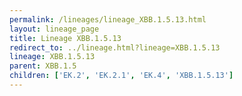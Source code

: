 ```yaml
---
permalink: /lineages/lineage_XBB.1.5.13.html
layout: lineage_page
title: Lineage XBB.1.5.13
redirect_to: ../lineage.html?lineage=XBB.1.5.13
lineage: XBB.1.5.13
parent: XBB.1.5
children: ['EK.2', 'EK.2.1', 'EK.4', 'XBB.1.5.13']
---
```

